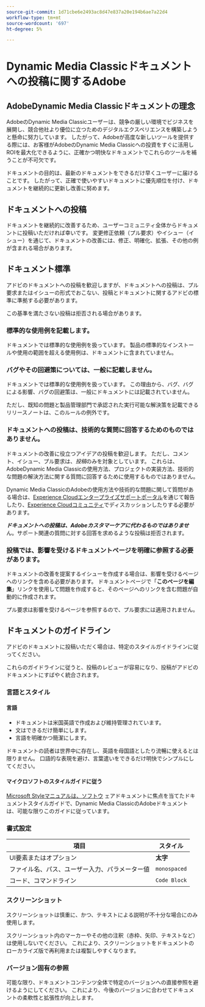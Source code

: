 ```yaml
---
source-git-commit: 1d71cbe6e2493ac8d47e837a20e194b6ae7a22d4
workflow-type: tm+mt
source-wordcount: '697'
ht-degree: 5%

---
```

# Dynamic Media Classicドキュメントへの投稿に関するAdobe

## AdobeDynamic Media Classicドキュメントの理念

AdobeのDynamic Media Classicユーザーは、競争の厳しい環境でビジネスを展開し、競合他社より優位に立つためのデジタルエクスペリエンスを構築しようと懸命に努力しています。 したがって、Adobeが高度な新しいツールを提供する際には、お客様がAdobeのDynamic Media Classicへの投資をすぐに活用しROIを最大化できるように、正確かつ明快なドキュメントでこれらのツールを補うことが不可欠です。

ドキュメントの目的は、最新のドキュメントをできるだけ早くユーザーに届けることです。 したがって、正確で使いやすいドキュメントに優先順位を付け、ドキュメントを継続的に更新し改善に努めます。

## ドキュメントへの投稿

ドキュメントを継続的に改善するため、ユーザーコミュニティ全体からドキュメントに投稿いただければ幸いです。 変更修正依頼（プル要求）やイシュー（イシュー）を通じて、ドキュメントの改善には、修正、明確化、拡張、その他の例が含まれる場合があります。

## ドキュメント標準

アドビのドキュメントへの投稿を歓迎しますが、ドキュメントへの投稿は、プル要求またはイシューの形式でおこない、投稿とドキュメントに関するアドビの標準に準拠する必要があります。

この基準を満たさない投稿は拒否される場合があります。

### 標準的な使用例を記載します。

ドキュメントでは標準的な使用例を扱っています。 製品の標準的なインストールや使用の範囲を超える使用例は、ドキュメントに含まれていません。

### バグやその回避策については、一般に記載しません。

ドキュメントでは標準的な使用例を扱っています。 この理由から、バグ、バグによる影響、バグの回避策は、一般にドキュメントには記載されていません。

ただし、既知の問題と製品管理部門で承認された実行可能な解決策を記載できるリリースノートは、このルールの例外です。

### ドキュメントへの投稿は、技術的な質問に回答するためのものではありません。

ドキュメントの改善に役立つアイデアの投稿を歓迎します。 ただし、コメント、イシュー、プル要求は、*投稿*&#x200B;のみを対象としています。 これらは、AdobeDynamic Media Classicの使用方法、プロジェクトの実装方法、技術的な問題の解決方法に関する質問に回答するために使用するものではありません。

Dynamic Media ClassicのAdobeの使用方法や技術的な問題に関して質問がある場合は、[Experience Cloudエンタープライズサポートポータル](https://helpx.adobe.com/jp/contact/enterprise-support.ec.html)を通じて報告したり、[Experience Cloudコミュニティ](https://forums.adobe.com/community/experience-cloud/marketing-cloud/experience-manager)でディスカッションしたりする必要があります。

***ドキュメントへの投稿は、Adobeカスタマーケアに代わるものではありませ*** ん。サポート関連の質問に対する回答を求めるような投稿は拒否されます。

### 投稿では、影響を受けるドキュメントページを明確に参照する必要があります。

ドキュメントの改善を提案するイシューを作成する場合は、影響を受けるページへのリンクを含める必要があります。 ドキュメントページで「**このページを編集**」リンクを使用して問題を作成すると、そのページへのリンクを含む問題が自動的に作成されます。

プル要求は影響を受けるページを参照するので、プル要求には適用されません。

## ドキュメントのガイドライン

アドビのドキュメントに投稿いただく場合は、特定のスタイルガイドラインに従ってください。

これらのガイドラインに従うと、投稿のレビューが容易になり、投稿がアドビのドキュメントにすばやく統合されます。

### 言語とスタイル

#### 言語

* ドキュメントは米国英語で作成および維持管理されています。
* 文はできるだけ簡単にします。
* 言語を明確かつ簡潔にします。

ドキュメントの読者は世界中に存在し、英語を母国語としたり流暢に使えるとは限りません。 口語的な表現を避け、言葉遣いをできるだけ明快でシンプルにしてください。

#### マイクロソフトのスタイルガイドに従う

[Microsoft Styleマニュアルは、ソフトウ](https://docs.microsoft.com/en-us/style-guide/welcome/) ェアドキュメントに焦点を当てたドキュメントスタイルガイドで、Dynamic Media ClassicのAdobeドキュメントは、可能な限りこのガイドに従っています。

### 書式設定

| 項目 | スタイル |
|---|---|
| UI要素またはオプション | **太字** |
| ファイル名、パス、ユーザー入力、パラメーター値 | `monospaced` |
| コード、コマンドライン | ```Code Block``` |

### スクリーンショット

スクリーンショットは慎重に、かつ、テキストによる説明が不十分な場合にのみ使用します。

スクリーンショット内のマーカーやその他の注釈（赤枠、矢印、テキストなど）は使用しないでください。 これにより、スクリーンショットをドキュメントのローカライズ版で再利用または複製しやすくなります。

### バージョン固有の参照

可能な限り、ドキュメントコンテンツ全体で特定のバージョンへの直接参照を避けるようにしてください。 これにより、今後のバージョンに合わせてドキュメントの柔軟性と拡張性が向上します。
